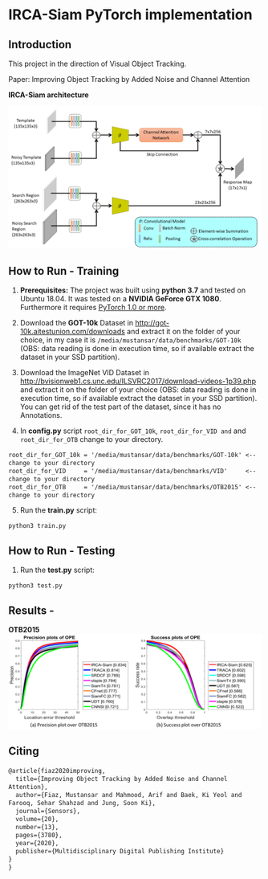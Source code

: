 # IRCA-Siam PyTorch implementation
## Introduction
This project in the direction of Visual Object Tracking.

Paper: Improving Object Tracking by Added Noise and Channel Attention

**IRCA-Siam architecture**

![img1](https://github.com/mustansarfiaz/IRCA-Siam/blob/master/framework/framework.png)

## How to Run - Training
1. **Prerequisites:** The project was built using **python 3.7** and tested on Ubuntu 18.04. It was tested on a **NVIDIA GeForce GTX 1080**. Furthermore it requires [PyTorch 1.0 or more](https://pytorch.org/).

2. Download the **GOT-10k** Dataset in http://got-10k.aitestunion.com/downloads and extract it on the folder of your choice, in my case it is `/media/mustansar/data/benchmarks/GOT-10k` (OBS: data reading is done in execution time, so if available extract the dataset in your SSD partition).


3. Download the ImageNet VID Dataset in http://bvisionweb1.cs.unc.edu/ILSVRC2017/download-videos-1p39.php and extract it on the folder of your choice (OBS: data reading is done in execution time, so if available extract the dataset in your SSD partition). You can get rid of the test part of the dataset, since it has no Annotations.

4. In **config.py** script `root_dir_for_GOT_10k`, `root_dir_for_VID and` and `root_dir_for_OTB` change to your directory. 
```
root_dir_for_GOT_10k = '/media/mustansar/data/benchmarks/GOT-10k' <-- change to your directory 
root_dir_for_VID     = '/media/mustansar/data/benchmarks/VID'     <-- change to your directory
root_dir_for_OTB     = '/media/mustansar/data/benchmarks/OTB2015' <-- change to your directory 
```

5. Run the **train.py** script:
```
python3 train.py
```


## How to Run - Testing
1. Run the **test.py** script:
```
python3 test.py
```

## Results - 
**OTB2015**
![img2](https://github.com/mustansarfiaz/IRCA-Siam/blob/master/framework/result_otb.png)

## Citing
```
@article{fiaz2020improving,
  title={Improving Object Tracking by Added Noise and Channel Attention},
  author={Fiaz, Mustansar and Mahmood, Arif and Baek, Ki Yeol and Farooq, Sehar Shahzad and Jung, Soon Ki},
  journal={Sensors},
  volume={20},
  number={13},
  pages={3780},
  year={2020},
  publisher={Multidisciplinary Digital Publishing Institute}
}
}
```


